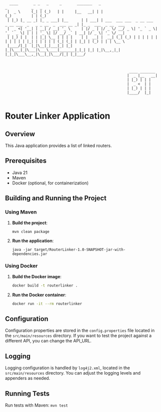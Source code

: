 
```
  ____       _ _   _     _       _______   _                                                _           _   _                 
 |  _ \     (_| | (_)   | |     |__   __| | |                                              (_)         | | (_)                
 | |_) |_ __ _| |_ _ ___| |__      | | ___| | ___  ___ ___  _ __ ___  _ __ ___  _   _ _ __  _  ___ __ _| |_ _  ___  _ __  ___ 
 |  _ <| '__| | __| / __| '_ \     | |/ _ | |/ _ \/ __/ _ \| '_ ` _ \| '_ ` _ \| | | | '_ \| |/ __/ _` | __| |/ _ \| '_ \/ __|
 | |_) | |  | | |_| \__ | | | |    | |  __| |  __| (_| (_) | | | | | | | | | | | |_| | | | | | (_| (_| | |_| | (_) | | | \__ \
 |____/|_|  |_|\__|_|___|_| |_|    |_|\___|_|\___|\___\____|_______|_|_| |_| |_|\__,_|_| |_|_|\___\__,_|\__|_|\___/|_| |_|___/ 



                                                         ____ _______ 
                                                        |  _ |__   __|
                                                        | |_) | | |   
                                                        |  _ <  | |   
                                                        | |_) | | |   
                                                        |____/  |_| 


```

# Router Linker Application

## Overview
This Java application provides a list of linked routers.


## Prerequisites

- Java 21
- Maven
- Docker (optional, for containerization)

## Building and Running the Project

### Using Maven

1. **Build the project**:
    ```
    mvn clean package
    ```

2. **Run the application**:
    ```
    java -jar target/RouterLinker-1.0-SNAPSHOT-jar-with-dependencies.jar
    ```

### Using Docker

1. **Build the Docker image**:
    ```sh
    docker build -t routerlinker .
    ```

2. **Run the Docker container**:
    ```sh
    docker run -it --rm routerlinker
    ```

## Configuration

Configuration properties are stored in the `config.properties` file located in the `src/main/resources` directory. If you want to test the project against a different API, you can change the API_URL.

## Logging

Logging configuration is handled by `log4j2.xml`, located in the `src/main/resources` directory. You can adjust the logging levels and appenders as needed.

## Running Tests

Run tests with Maven: `mvn test`
